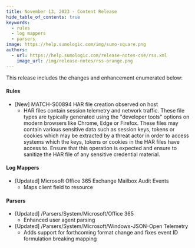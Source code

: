 ```yaml
---
title: November 13, 2023 - Content Release
hide_table_of_contents: true
keywords:
  - rules
  - log mappers
  - parsers
image: https://help.sumologic.com/img/sumo-square.png
authors:
  - url: https://help.sumologic.com/release-notes-cse/rss.xml
    image_url: /img/release-notes/rss-orange.png
---
```


This release includes the changes and enhancement enumerated below:

#### Rules

* [New] MATCH-S00894 HAR file creation observed on host
  * HAR files contain session telemetry and network traffic. These file types are typically generated using the "developer tools" options on modern browsers like Chrome, Edge or Firefox. These files may contain various sensitive data such as session keys, tokens or cookies which may be extracted by a threat actor in order to access systems which the keys, tokens or cookies in the HAR files have access to. Ensure that this operation is expected and ensure to sanitize the HAR file of any sensitive credential material.

#### Log Mappers

* [Updated] Microsoft Office 365 Exchange Mailbox Audit Events
  * Maps client field to resource

#### Parsers

* [Updated] /Parsers/System/Microsoft/Office 365
  * Enhanced user agent parsing
* [Updated] /Parsers/System/Microsoft/Windows-JSON-Open Telemetry
  * Adds support for forthcoming format change and fixes event ID formulation breaking mapping
